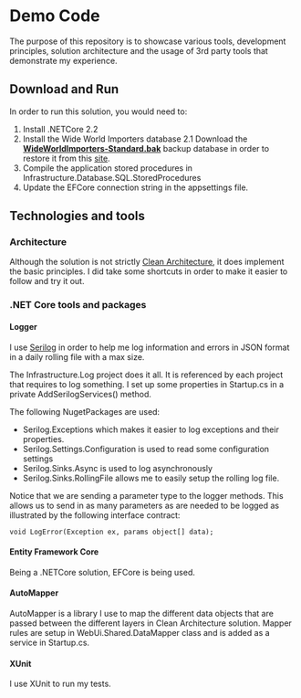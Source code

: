 # Demo Code

The purpose of this repository is to showcase various tools, development principles, solution architecture and the usage of 3rd party tools that demonstrate my experience.

## Download and Run 
In order to run this solution, you would need to:
 1. Install .NETCore 2.2
 2. Install the Wide World Importers database
	2.1 Download the [**WideWorldImporters-Standard.bak**](https://github.com/Microsoft/sql-server-samples/releases/download/wide-world-importers-v1.0/WideWorldImporters-Standard.bak) backup database in order to restore it from this [site](https://github.com/Microsoft/sql-server-samples/releases/tag/wide-world-importers-v1.0).
3. Compile the application stored procedures in Infrastructure.Database.SQL.StoredProcedures
 3. Update the EFCore connection string in the appsettings file.

## Technologies and tools
### Architecture
Although the solution is not strictly [Clean Architecture](https://blog.cleancoder.com/uncle-bob/2012/08/13/the-clean-architecture.html), it does implement the basic principles. I did take some shortcuts in order to make it easier to follow and try it out.

### .NET Core tools and packages
#### Logger
I use [Serilog](https://serilog.net/) in order to help me log information and errors in JSON format in a daily rolling file with a max size.

The Infrastructure.Log project does it all. It is referenced by each project that requires to log something. I set up some properties in Startup.cs in a private AddSerilogServices() method.

The following NugetPackages are used:

 - Serilog.Exceptions which makes it easier to log exceptions and their properties.
 - Serilog.Settings.Configuration is used to read some configuration settings
 - Serilog.Sinks.Async is used to log asynchronously
 - Serilog.Sinks.RollingFile allows me to easily setup the rolling log file.



Notice that we are sending a parameter type to the logger methods. This allows us to send in as many parameters as are needed to be logged as illustrated by the following interface contract:

    void LogError(Exception ex, params object[] data);

#### Entity Framework Core
Being a .NETCore solution, EFCore is being used.
#### AutoMapper
AutoMapper is a library I use to map the different data objects that are passed between the different layers in Clean Architecture solution.
Mapper rules are setup in WebUi.Shared.DataMapper class and is added as a service in Startup.cs.
#### XUnit
I use XUnit to run my tests.
